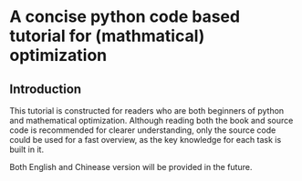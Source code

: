 A concise python code based tutorial for (mathmatical) optimization
========

Introduction
--------
This tutorial is constructed for readers who are both beginners of python and mathematical optimization. Although reading both the book and source code is recommended for clearer understanding, only the source code could be used for a fast overview, as the key knowledge for each task is built in it.

Both English and Chinease version will be provided in the future.
